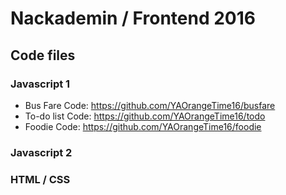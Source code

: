 # Nackademin / Frontend 2016
## Code files

### Javascript 1
* Bus Fare
Code: https://github.com/YAOrangeTime16/busfare
* To-do list
Code: https://github.com/YAOrangeTime16/todo
* Foodie
Code: https://github.com/YAOrangeTime16/foodie

### Javascript 2

### HTML / CSS

